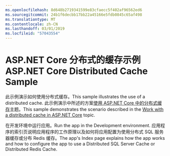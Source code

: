 ```yaml
---
ms.openlocfilehash: 8d648b2719341599e83cfaecc5f402af96562ed6
ms.sourcegitcommit: 24b1f6decbb17bb22a45166e5fdb0845c65af498
ms.translationtype: MT
ms.contentlocale: zh-CN
ms.lasthandoff: 03/01/2019
ms.locfileid: "57043554"
---
```

# <a name="aspnet-core-distributed-cache-sample"></a><span data-ttu-id="08ab9-101">ASP.NET Core 分布式的缓存示例</span><span class="sxs-lookup"><span data-stu-id="08ab9-101">ASP.NET Core Distributed Cache Sample</span></span>

<span data-ttu-id="08ab9-102">此示例演示如何使用分布式缓存。</span><span class="sxs-lookup"><span data-stu-id="08ab9-102">This sample illustrates the use of a distributed cache.</span></span> <span data-ttu-id="08ab9-103">此示例演示中所述的方案[使用 ASP.NET Core 中的分布式缓存](https://docs.microsoft.com/aspnet/core/performance/caching/distributed)主题。</span><span class="sxs-lookup"><span data-stu-id="08ab9-103">This sample demonstrates the scenario described in the [Work with a distributed cache in ASP.NET Core](https://docs.microsoft.com/aspnet/core/performance/caching/distributed) topic.</span></span>

<span data-ttu-id="08ab9-104">在开发环境中运行应用。</span><span class="sxs-lookup"><span data-stu-id="08ab9-104">Run the app in the Development environment.</span></span> <span data-ttu-id="08ab9-105">应用程序的索引页说明应用程序的工作原理以及如何将应用配置为使用分布式 SQL 服务器缓存或分布 Redis 缓存。</span><span class="sxs-lookup"><span data-stu-id="08ab9-105">The app's Index page explains how the app works and how to configure the app to use a Distributed SQL Server Cache or Distributed Redis Cache.</span></span>
